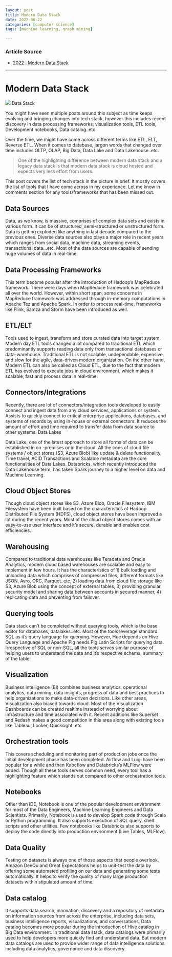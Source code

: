 ```yaml
---
layout: post
title: Modern Data Stack
date: 2022-06-22
categories: [computer science]
tags: [machine learning, graph mining]

---
```


### Article Source

* [2022 : Modern Data Stack](https://balachandar-paulraj.medium.com/2022-modern-data-stack-79f370623369)


---

# Modern Data Stack

![](https://miro.medium.com/max/1400/1*bXLyjHu2CuR83KBAyVyvmw.png)
Data Stack

You might have seen multiple posts around this subject as time keeps evolving and bringing changes into tech stack, however this includes recent discovery in data processing frameworks, visualization tools, ETL tools, Development notebooks, Data catalog..etc

Over the time, we might have come across different terms like ETL, ELT, Reverse ETL. When it comes to database, jargon words that changed over time includes OLTP, OLAP, Big Data, Data Lake and Data Lakehouse..etc.

> One of the highlighting difference between modern data stack and a legacy data stack is that modern data stack is cloud hosted and expects very less effort from users.

This post covers the list of tech stack in the picture in brief. It mostly covers the list of tools that I have come across in my experience. Let me know in comments section for any tools/frameworks that has been missed out.

## Data Sources

Data, as we know, is massive, comprises of complex data sets and exists in various form. It can be of structured, semi-structured or unstructured form. Data is getting exploded like anything in last decade compared to the previous ones. Diverse data sources also plays a major role in recent years which ranges from social data, machine data, streaming events, transactional data…etc. Most of the data sources are capable of sending huge volumes of data in real-time.

## Data Processing Frameworks

This term become popular after the introduction of Hadoop’s MapReduce framework. There were days when MapReduce framework was celebrated all over the world. However, within short span, some concerns in MapReduce framework was addressed through in-memory computations in Apache Tez and Apache Spark. In order to process real-time, frameworks like Flink, Samza and Storm have been introduced as well.

## ETL/ELT

Tools used to ingest, transform and store curated data into target system. Modern day ETL tools changed a lot compared to traditional ETL which predominantly supports reading data only from transactional databases or data-warehouse. Traditional ETL is not scalable, undependable, expensive, and slow for the agile, data-driven modern organization. On the other hand, Modern ETL can also be called as Cloud ETL, due to the fact that modern ETL has evolved to execute jobs in cloud environment, which makes it scalable, fast and process data in real-time.

## Connectors/Integrations

Recently, there are lot of connectors/integration tools developed to easily connect and ingest data from any cloud services, applications or system. Assists to quickly connect to critical enterprise applications, databases, and systems of records by using in-house or external connectors. It reduces the amount of effort and time required to transfer data from data source to other systems.
Data Lakes

Data Lake, one of the latest approach to store all forms of data can be established in on -premises or in the cloud. All the cons of cloud file systems / object stores (S3, Azure Blob) like update & delete functionality, Time travel, ACID Transactions and Scalable metadata are the core functionalities of Data Lakes. Databricks, which recently introduced the Data Lakehouse term, has taken Spark journey to a higher level on data and Machine Learning.

## Cloud Object Stores

Though cloud object stores like S3, Azure Blob, Oracle Filesystem, IBM Filesystem have been built based on the characteristics of Hadoop Distributed File System (HDFS), cloud object stores have been improved a lot during the recent years. Most of the cloud object stores comes with an easy-to-use user interface and it’s secure, durable and enables cost efficiencies.

## Warehousing

Compared to traditional data warehouses like Teradata and Oracle Analytics, modern cloud based warehouses are scalable and easy to implement in few hours. It has the characteristics of 1) bulk loading and unloading data which comprises of compressed files, different formats like JSON, Avro, ORC, Parquet..etc, 2) loading data from cloud file storage like S3, Azure Blob using the concept of external tables, 3) providing granular security model and sharing data between accounts in secured manner, 4) replicating data and preventing from failover.

## Querying tools

Data stack can’t be completed without querying tools, which is the base editor for databases, datalakes..etc. Most of the tools leverage standard SQL as it’s query language for querying. However, Hue depends on Hive Query Language and Apache Pig needs Pig Latin Scripts for querying data. Irrespective of SQL or non-SQL, all the tools serves similar purpose of helping users to understand the data and it’s respective schema, summary of the table.

## Visualization

Business intelligence (BI) combines business analytics, operational analytics, data mining, data insights, progress of data and best practices to help organizations to make data-driven decisions. Like other areas, Visualization also biased towards cloud. Most of the Visualization Dashboards can be created realtime instead of worrying about infrastructure and time associated with it. Recent additions like Superset and Redash makes a good competition in this area along with existing tools like Tableau, Looker, Quicksight..etc

## Orchestration tools

This covers scheduling and monitoring part of production jobs once the initial development phase has been completed. Airflow and Luigi have been popular for a while and then Kubeflow and Databricks’s MLFlow were added. Though all these tools serves common need, every tool has a highlighting feature which stands out compared to other orchestration tools.

## Notebooks

Other than IDE, Notebook is one of the popular development environment for most of the Data Engineers, Machine Learning Engineers and Data Scientists. Primarily, Notebook is used to develop Spark code through Scala or Python programming. It also supports execution of SQL query, shell scripts and other utilities. Few notebooks like Databricks also supports to deploy the code directly into production environment (Live Tables, MLFlow).

## Data Quality

Testing on datasets is always one of those aspects that people overlook. Amazon DeeQu and Great Expectations helps to unit-test the data by offering some automated profiling on our data and generating some tests automatically. It helps to verify the quality of many large production datasets within stipulated amount of time.

## Data catalog

It supports data search, innovation, discovery and a repository of metadata on information sources from across the enterprise, including data sets, business intelligence reports, visualizations, and conversations. Data catalog becomes more popular during the introduction of Hive catalog in Big Data environment. In traditional data stack, data catalogs were primarily used to help developers more quickly find and understand data. But modern data catalogs are used to provide wider range of data intelligence solutions including data analytics, governance and data discovery.
